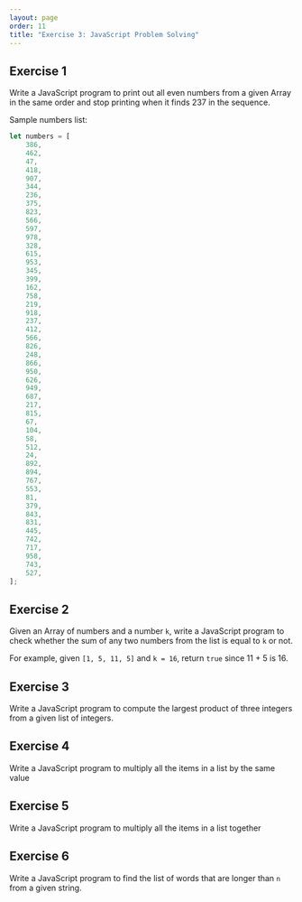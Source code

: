 ```yaml
---
layout: page
order: 11
title: "Exercise 3: JavaScript Problem Solving"
---
```


## Exercise 1

Write a JavaScript program to print out all even numbers from a given Array in the same order and stop printing when it finds 237 in the sequence.

Sample numbers list:

```js
let numbers = [
    386,
    462,
    47,
    418,
    907,
    344,
    236,
    375,
    823,
    566,
    597,
    978,
    328,
    615,
    953,
    345,
    399,
    162,
    758,
    219,
    918,
    237,
    412,
    566,
    826,
    248,
    866,
    950,
    626,
    949,
    687,
    217,
    815,
    67,
    104,
    58,
    512,
    24,
    892,
    894,
    767,
    553,
    81,
    379,
    843,
    831,
    445,
    742,
    717,
    958,
    743,
    527,
];
```

## Exercise 2

Given an Array of numbers and a number `k`, write a JavaScript program to check whether the sum of any two numbers from the list is equal to `k` or not.

For example, given `[1, 5, 11, 5]` and `k = 16`, return `true` since 11 + 5 is 16.

## Exercise 3

Write a JavaScript program to compute the largest product of three integers from a given list of integers.

## Exercise 4

Write a JavaScript program to multiply all the items in a list by the same value

## Exercise 5

Write a JavaScript program to multiply all the items in a list together

## Exercise 6

Write a JavaScript program to find the list of words that are longer than `n` from a given string.
